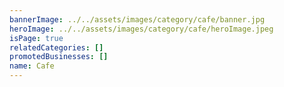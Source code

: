 ```yaml
---
bannerImage: ../../assets/images/category/cafe/banner.jpg
heroImage: ../../assets/images/category/cafe/heroImage.jpeg
isPage: true
relatedCategories: []
promotedBusinesses: []
name: Cafe
---
```

